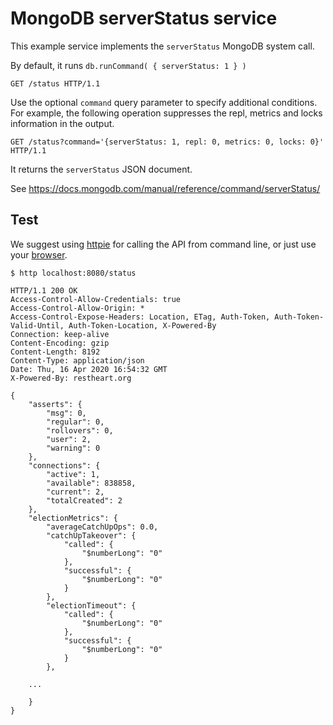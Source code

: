 # MongoDB serverStatus service

This example service implements the `serverStatus` MongoDB system call.

By default, it runs `db.runCommand( { serverStatus: 1 } )`

```http
GET /status HTTP/1.1
```

Use the optional `command` query parameter to specify additional conditions. For example, the following operation suppresses the repl, metrics and locks information in the output.

```http
GET /status?command='{serverStatus: 1, repl: 0, metrics: 0, locks: 0}' HTTP/1.1

```

It returns the `serverStatus` JSON document.

See https://docs.mongodb.com/manual/reference/command/serverStatus/

## Test

We suggest using [httpie](https://httpie.org) for calling the API from command line, or just use your [browser](http://localhost:8080/status).

```http
$ http localhost:8080/status

HTTP/1.1 200 OK
Access-Control-Allow-Credentials: true
Access-Control-Allow-Origin: *
Access-Control-Expose-Headers: Location, ETag, Auth-Token, Auth-Token-Valid-Until, Auth-Token-Location, X-Powered-By
Connection: keep-alive
Content-Encoding: gzip
Content-Length: 8192
Content-Type: application/json
Date: Thu, 16 Apr 2020 16:54:32 GMT
X-Powered-By: restheart.org

{
    "asserts": {
        "msg": 0,
        "regular": 0,
        "rollovers": 0,
        "user": 2,
        "warning": 0
    },
    "connections": {
        "active": 1,
        "available": 838858,
        "current": 2,
        "totalCreated": 2
    },
    "electionMetrics": {
        "averageCatchUpOps": 0.0,
        "catchUpTakeover": {
            "called": {
                "$numberLong": "0"
            },
            "successful": {
                "$numberLong": "0"
            }
        },
        "electionTimeout": {
            "called": {
                "$numberLong": "0"
            },
            "successful": {
                "$numberLong": "0"
            }
        },

    ...

    }
}

```
